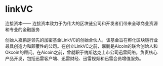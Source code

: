 # 

# linkVC

连接资本—— 连接资本致力于为伟大的区块链公司和开发者们带来全球商业资源和专业的金融服务

创始人嘉鹏是领先的加密基金LinkVC的创始合伙人，该基金旨在孵化区块链行业最具创造力和颠覆性的公司。在创立LinkVC之前，嘉鹏是Aicoin的联合创始人和Okcoin的顾问。在Aicoin之前，曾就职于纳斯达克上市公司迅雷网络，负责核心产品开发，包括迅雷客户端、迅雷财经、迅雷视频和迅雷会员增值服务。

